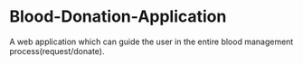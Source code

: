 # Blood-Donation-Application
A web application which can guide the user in the entire blood management process(request/donate).
